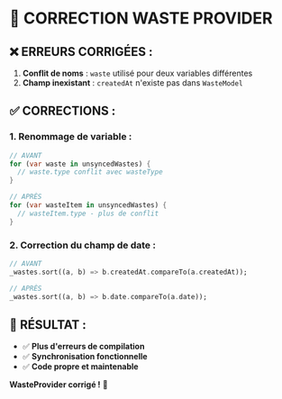 # 🔧 CORRECTION WASTE PROVIDER

## ❌ **ERREURS CORRIGÉES :**

1. **Conflit de noms** : `waste` utilisé pour deux variables différentes
2. **Champ inexistant** : `createdAt` n'existe pas dans `WasteModel`

## ✅ **CORRECTIONS :**

### **1. Renommage de variable :**
```dart
// AVANT
for (var waste in unsyncedWastes) {
  // waste.type conflit avec wasteType
}

// APRÈS  
for (var wasteItem in unsyncedWastes) {
  // wasteItem.type - plus de conflit
}
```

### **2. Correction du champ de date :**
```dart
// AVANT
_wastes.sort((a, b) => b.createdAt.compareTo(a.createdAt));

// APRÈS
_wastes.sort((a, b) => b.date.compareTo(a.date));
```

## 🎯 **RÉSULTAT :**
- ✅ **Plus d'erreurs de compilation**
- ✅ **Synchronisation fonctionnelle**
- ✅ **Code propre et maintenable**

**WasteProvider corrigé !** 🚀
